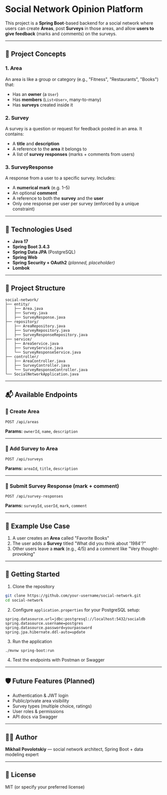 # Social Network Opinion Platform

This project is a **Spring Boot**-based backend for a social network where users can create **Areas**, post **Surveys** in those areas, and allow **users to give feedback** (marks and comments) on the surveys.

---

## 🧠 Project Concepts

### 1. **Area**
An area is like a group or category (e.g., "Fitness", "Restaurants", "Books") that:
- Has an **owner** (a `User`)
- Has **members** (`List<User>`, many-to-many)
- Has **surveys** created inside it

### 2. **Survey**
A survey is a question or request for feedback posted in an area. It contains:
- A **title** and **description**
- A reference to the **area** it belongs to
- A list of **survey responses** (marks + comments from users)

### 3. **SurveyResponse**
A response from a user to a specific survey. Includes:
- A **numerical mark** (e.g. 1–5)
- An optional **comment**
- A reference to both the **survey** and the **user**
- Only one response per user per survey (enforced by a unique constraint)

---

## 🧩 Technologies Used

- **Java 17**
- **Spring Boot 3.4.3**
- **Spring Data JPA** (PostgreSQL)
- **Spring Web**
- **Spring Security + OAuth2** *(planned, placeholder)*
- **Lombok**

---

## 📂 Project Structure

```
social-network/
├── entity/
│   ├── Area.java
│   ├── Survey.java
│   ├── SurveyResponse.java
├── repository/
│   ├── AreaRepository.java
│   ├── SurveyRepository.java
│   ├── SurveyResponseRepository.java
├── service/
│   ├── AreaService.java
│   ├── SurveyService.java
│   └── SurveyResponseService.java
├── controller/
│   ├── AreaController.java
│   ├── SurveyController.java
│   └── SurveyResponseController.java
└── SocialNetworkApplication.java
```

---

## 📬 Available Endpoints

### 🔹 Create Area
```http
POST /api/areas
```
**Params:** `ownerId`, `name`, `description`

---

### 🔹 Add Survey to Area
```http
POST /api/surveys
```
**Params:** `areaId`, `title`, `description`

---

### 🔹 Submit Survey Response (mark + comment)
```http
POST /api/survey-responses
```
**Params:** `surveyId`, `userId`, `mark`, `comment`

---

## 📝 Example Use Case
1. A user creates an **Area** called "Favorite Books"
2. The user adds a **Survey** titled "What did you think about '1984'?"
3. Other users leave a **mark** (e.g., 4/5) and a comment like "Very thought-provoking"

---

## 🚀 Getting Started

1. Clone the repository
```bash
git clone https://github.com/your-username/social-network.git
cd social-network
```

2. Configure `application.properties` for your PostgreSQL setup:
```properties
spring.datasource.url=jdbc:postgresql://localhost:5432/socialdb
spring.datasource.username=postgres
spring.datasource.password=yourpassword
spring.jpa.hibernate.ddl-auto=update
```

3. Run the application
```bash
./mvnw spring-boot:run
```

4. Test the endpoints with Postman or Swagger

---

## 🛡️ Future Features (Planned)
- Authentication & JWT login
- Public/private area visibility
- Survey types (multiple choice, ratings)
- User roles & permissions
- API docs via Swagger

---

## 🧑‍💻 Author
**Mikhail Povolotskiy** — social network architect, Spring Boot + data modeling expert

---

## 📄 License
MIT (or specify your preferred license)
